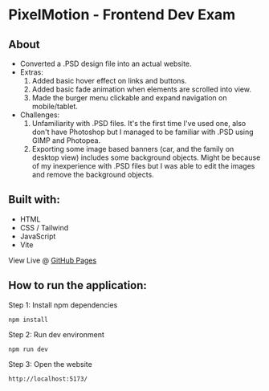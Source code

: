# PixelMotion - Frontend Dev Exam

## About

- Converted a .PSD design file into an actual website.
- Extras:
  1.  Added basic hover effect on links and buttons.
  2.  Added basic fade animation when elements are scrolled into view.
  3.  Made the burger menu clickable and expand navigation on mobile/tablet.
- Challenges:
  1.  Unfamiliarity with .PSD files. It's the first time I've used one, also don't have Photoshop but I managed to be familiar with .PSD using GIMP and Photopea.
  2.  Exporting some image based banners (car, and the family on desktop view) includes some background objects. Might be because of my inexperience with .PSD files but I was able to edit the images and remove the background objects.

## Built with:

- HTML
- CSS / Tailwind
- JavaScript
- Vite

View Live @ [GitHub Pages](https://21ance.github.io/pm-exam/)

## How to run the application:

Step 1: Install npm dependencies

```
npm install
```

Step 2: Run dev environment

```
npm run dev
```

Step 3: Open the website

```
http://localhost:5173/
```
